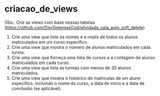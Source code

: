 # criacao_de_views

Obs:. Crie as views com base nessas tabelas (https://github.com/DevSistemasCod/atividade_sala_auto_soft_delete)

1) Crie uma view que liste os nomes e e-mails de todos os alunos matriculados em um curso específico.
2) Crie uma view que mostra o número de alunos matriculados em cada turma.
3) Crie uma view que forneça uma lista de cursos e a contagem de alunos matriculados em cada curso.
4) Crie uma view que lista as turmas com menos de 30 alunos matriculados.
5) Crie uma view que mostra o histórico de matrículas de um aluno específico, incluindo o nome do curso, a data de início e a data de conclusão (se aplicável).
